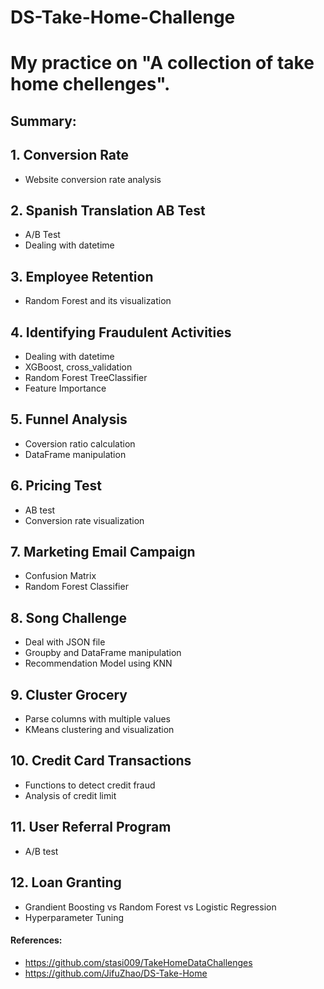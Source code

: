 # DS-Take-Home-Challenge

# My practice on "A collection of take home chellenges".

## Summary:

## 1. Conversion Rate

 - Website conversion rate analysis

## 2. Spanish Translation AB Test

 - A/B Test
 - Dealing with datetime

## 3. Employee Retention

 - Random Forest and its visualization

## 4. Identifying Fraudulent Activities

 - Dealing with datetime
 - XGBoost, cross_validation
 - Random Forest TreeClassifier
 - Feature Importance

## 5. Funnel Analysis

 - Coversion ratio calculation
 - DataFrame manipulation
 
## 6. Pricing Test
 
  - AB test
  - Conversion rate visualization
   
## 7. Marketing Email Campaign
 
  - Confusion Matrix
  - Random Forest Classifier

## 8. Song Challenge
 
  - Deal with JSON file
  - Groupby and DataFrame manipulation
  - Recommendation Model using KNN
  
## 9. Cluster Grocery
 
  - Parse columns with multiple values
  - KMeans clustering and visualization
  
## 10. Credit Card Transactions
 
  - Functions to detect credit fraud
  - Analysis of credit limit
  
## 11. User Referral Program
 
  - A/B test
  
## 12. Loan Granting
 
  - Grandient Boosting vs Random Forest vs Logistic Regression
  - Hyperparameter Tuning
  
#### References:
 - https://github.com/stasi009/TakeHomeDataChallenges
 - https://github.com/JifuZhao/DS-Take-Home
